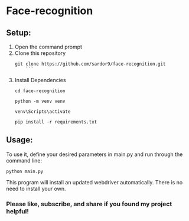 # Face-recognition

## Setup:
1. Open the command prompt
2. Clone this repository
    ```
    git clone https://github.com/sardor9/face-recognition.git
        ```
3. Install Dependencies
    ```
    cd face-recognition
    ```
    ```
    python -m venv venv
    ```
    ```
    venv\Scripts\activate
    ```
    ```
    pip install -r requirements.txt
    ```
## Usage:
To use it, define your desired parameters in main.py and run through the command line:

    python main.py


This program will install an updated webdriver automatically. There is no need to install your own.

### Please like, subscribe, and share if you found my project helpful! 
